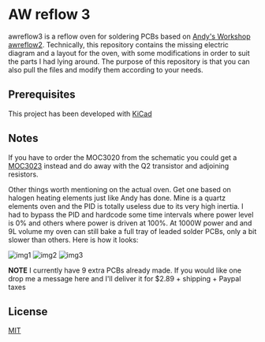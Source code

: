 # AW reflow 3

awreflow3 is a reflow oven for soldering PCBs based on [Andy's Workshop awreflow2](http://andybrown.me.uk/2015/07/12/awreflow2/). Technically, this repository contains the missing electric diagram and a layout for the oven, with some modifications in order to suit the parts I had lying around. The purpose of this repository is that you can also pull the files and modify them according to your needs.

## Prerequisites

This project has been developed with [KiCad](http://www.kicad-pcb.org/download/)


## Notes

If you have to order the MOC3020 from the schematic you could get a [MOC3023](https://www.arrow.com/en/products/moc3023/isocom) instead and do away with the Q2 transistor and adjoining resistors.

Other things worth mentioning on the actual oven. Get one based on halogen heating elements just like Andy has done. Mine is a quartz elements oven and the PID is totally useless due to its very high inertia. I had to bypass the PID and hardcode some time intervals where power level is 0% and others where power is driven at 100%. 
At 1000W power and and 9L volume my oven can still bake a full tray of leaded solder PCBs, only a bit slower than others. Here is how it looks:

![img1](https://i.imgur.com/gyH375Q.jpg)
![img2](https://i.imgur.com/1DKV6k1.jpg)
![img3](https://i.imgur.com/fc24D1K.png)

**NOTE** I currently have 9 extra PCBs already made. If you would like one drop me a message here and I'll deliver it for $2.89 + shipping + Paypal taxes

## License
[MIT](https://choosealicense.com/licenses/mit/)

